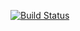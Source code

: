 [![Build Status](https://travis-ci.org/Richardson35/szte2016fall.svg?branch=master)](https://travis-ci.org/Richardson35/szte2016fall)
